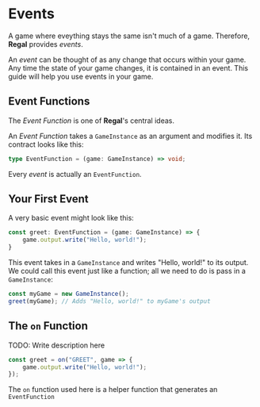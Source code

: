 # Events

A game where eveything stays the same isn't much of a game. Therefore, **Regal** provides *events*.

An *event* can be thought of as any change that occurs within your game. Any time the state of your game changes, it is contained in an event. This guide will help you use events in your game.

## Event Functions

The *Event Function* is one of **Regal**'s central ideas.

An *Event Function* takes a `GameInstance` as an argument and modifies it. Its contract looks like this:

```ts
type EventFunction = (game: GameInstance) => void;
```

Every *event* is actually an `EventFunction`.

## Your First Event

A very basic event might look like this:

```ts
const greet: EventFunction = (game: GameInstance) => {
    game.output.write("Hello, world!");
}
```

This event takes in a `GameInstance` and writes "Hello, world!" to its output. We could call this event just like a function; all we need to do is pass in a `GameInstance`:

```ts
const myGame = new GameInstance();
greet(myGame); // Adds "Hello, world!" to myGame's output
```

## The `on` Function

TODO: Write description here

```ts
const greet = on("GREET", game => {
    game.output.write("Hello, world!");
});
```

The `on` function used here is a helper function that generates an `EventFunction`